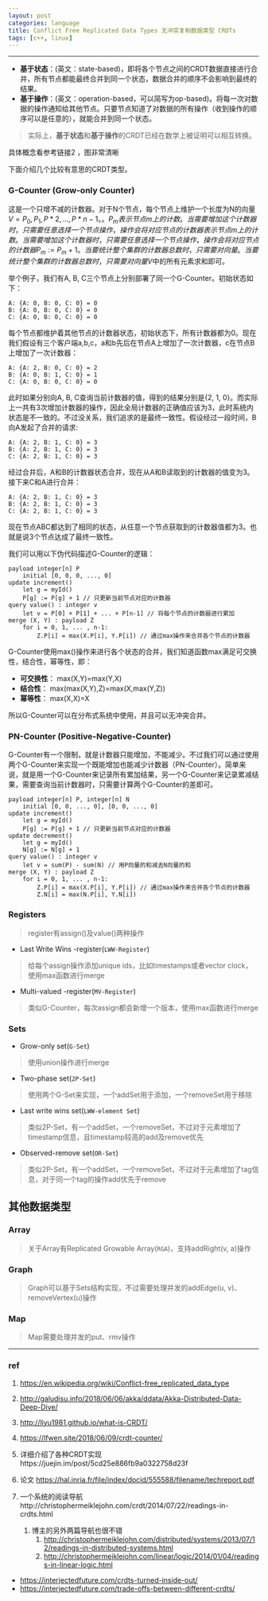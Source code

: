 ```yaml
---
layout: post
categories: language
title: Conflict Free Replicated Data Types 无冲突复制数据类型 CRDTs
tags: [c++, linux]
---
```


  

---

- **基于状态**：(英文：state-based)，即将各个节点之间的CRDT数据直接进行合并，所有节点都能最终合并到同一个状态，数据合并的顺序不会影响到最终的结果。
- **基于操作**：(英文：operation-based，可以简写为op-based)。将每一次对数据的操作通知给其他节点。只要节点知道了对数据的所有操作（收到操作的顺序可以是任意的），就能合并到同一个状态。

> 实际上，**基于状态**和**基于操作**的CRDT已经在数学上被证明可以相互转换。

具体概念看参考链接2 ，图非常清晰



下面介绍几个比较有意思的CRDT类型。

### G-Counter (Grow-only Counter)

这是一个只增不减的计数器。对于N个节点，每个节点上维护一个长度为N的向量$V={P_0, P_1, P*2, …, P*{n-1}}。。P_m表示节点m上的计数。当需要增加这个计数器时，只需要任意选择一个节点操作，操作会将对应节点的计数器表示节点m上的计数。当需要增加这个计数器时，只需要任意选择一个节点操作，操作会将对应节点的计数器P_m := P_m + 1。当要统计整个集群的计数器总数时，只需要对向量。当要统计整个集群的计数器总数时，只需要对向量V$中的所有元素求和即可。

举个例子，我们有A, B, C三个节点上分别部署了同一个G-Counter。初始状态如下：

```
A: {A: 0, B: 0, C: 0} = 0
B: {A: 0, B: 0, C: 0} = 0
C: {A: 0, B: 0, C: 0} = 0
```



每个节点都维护着其他节点的计数器状态，初始状态下，所有计数器都为0。现在我们假设有三个客户端a,b,c，a和b先后在节点A上增加了一次计数器，c在节点B上增加了一次计数器：

```
A: {A: 2, B: 0, C: 0} = 2
B: {A: 0, B: 1, C: 0} = 1
C: {A: 0, B: 0, C: 0} = 0
```



此时如果分别向A, B, C查询当前计数器的值，得到的结果分别是{2, 1, 0}。而实际上一共有3次增加计数器的操作，因此全局计数器的正确值应该为3，此时系统内状态是不一致的。不过没关系，我们追求的是最终一致性。假设经过一段时间，B向A发起了合并的请求:

```
A: {A: 2, B: 1, C: 0} = 3
B: {A: 2, B: 1, C: 0} = 3
C: {A: 2, B: 1, C: 0} = 3
```



经过合并后，A和B的计数器状态合并，现在从A和B读取到的计数器的值变为3。接下来C和A进行合并：

```
A: {A: 2, B: 1, C: 0} = 3
B: {A: 2, B: 1, C: 0} = 3
C: {A: 2, B: 1, C: 0} = 3
```



现在节点ABC都达到了相同的状态，从任意一个节点获取到的计数器值都为3。也就是说3个节点达成了最终一致性。

我们可以用以下伪代码描述G-Counter的逻辑：

```
payload integer[n] P
	initial [0, 0, 0, ..., 0]
update increment()
	let g = myId()
	P[g] := P[g] + 1 // 只更新当前节点对应的计数器
query value() : integer v
	let v = P[0] + P[1] + ... + P[n-1] // 将每个节点的计数器进行累加
merge (X, Y) : payload Z
	for i = 0, 1, ... , n-1:
		Z.P[i] = max(X.P[i], Y.P[i]) // 通过max操作来合并各个节点的计数器
```

G-Counter使用max()操作来进行各个状态的合并，我们知道函数max满足可交换性，结合性，幂等性，即：

- **可交换性**： max(X,Y)=max(Y,X)
- **结合性**： max(max(X,Y),Z)=max(X,max(Y,Z))
- **幂等性**： max(X,X)=X

所以G-Counter可以在分布式系统中使用，并且可以无冲突合并。

### PN-Counter (Positive-Negative-Counter)

G-Counter有一个限制，就是计数器只能增加，不能减少。不过我们可以通过使用两个G-Counter来实现一个既能增加也能减少计数器（PN-Counter）。简单来说，就是用一个G-Counter来记录所有累加结果，另一个G-Counter来记录累减结果，需要查询当前计数器时，只需要计算两个G-Counter的差即可。

```
payload integer[n] P, integer[n] N
	initial [0, 0, ..., 0], [0, 0, ..., 0]
update increment()
	let g = myId()
	P[g] := P[g] + 1 // 只更新当前节点对应的计数器
update decrement()
	let g = myId()
	N[g] := N[g] + 1
query value() : integer v
	let v = sum(P) - sum(N) // 用P向量的和减去N向量的和
merge (X, Y) : payload Z
	for i = 0, 1, ... , n-1:
		Z.P[i] = max(X.P[i], Y.P[i]) // 通过max操作来合并各个节点的计数器
		Z.N[i] = max(N.P[i], Y.N[i])
```



### Registers

> register有assign()及value()两种操作

- Last Write Wins -register(`LWW-Register`)

> 给每个assign操作添加unique ids，比如timestamps或者vector clock，使用max函数进行merge

- Multi-valued -register(`MV-Register`)

> 类似G-Counter，每次assign都会新增一个版本，使用max函数进行merge

### Sets

- Grow-only set(`G-Set`)

> 使用union操作进行merge

- Two-phase set(`2P-Set`)

> 使用两个G-Set来实现，一个addSet用于添加，一个removeSet用于移除

- Last write wins set(`LWW-element Set`)

> 类似2P-Set，有一个addSet，一个removeSet，不过对于元素增加了timestamp信息，且timestamp较高的add及remove优先

- Observed-remove set(`OR-Set`)

> 类似2P-Set，有一个addSet，一个removeSet，不过对于元素增加了tag信息，对于同一个tag的操作add优先于remove

## 其他数据类型

### Array

> 关于Array有Replicated Growable Array(`RGA`)，支持addRight(v, a)操作

### Graph

> Graph可以基于Sets结构实现，不过需要处理并发的addEdge(u, v)、removeVertex(u)操作

### Map

> Map需要处理并发的put、rmv操作



----

### ref

1. https://en.wikipedia.org/wiki/Conflict-free_replicated_data_type

2. http://galudisu.info/2018/06/06/akka/ddata/Akka-Distributed-Data-Deep-Dive/

3. http://liyu1981.github.io/what-is-CRDT/

4. https://lfwen.site/2018/06/09/crdt-counter/

5. 详细介绍了各种CRDT实现https://juejin.im/post/5cd25e886fb9a0322758d23f

6. 论文 https://hal.inria.fr/file/index/docid/555588/filename/techreport.pdf

7. 一个系统的阅读导航http://christophermeiklejohn.com/crdt/2014/07/22/readings-in-crdts.html

   1. 博主的另外两篇导航也很不错
      1. http://christophermeiklejohn.com/distributed/systems/2013/07/12/readings-in-distributed-systems.html
      2. http://christophermeiklejohn.com/linear/logic/2014/01/04/readings-in-linear-logic.html

- https://interjectedfuture.com/crdts-turned-inside-out/
- https://interjectedfuture.com/trade-offs-between-different-crdts/

